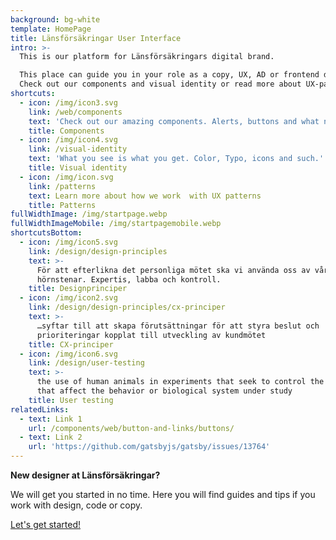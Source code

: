 ```yaml
---
background: bg-white
template: HomePage
title: Länsförsäkringar User Interface
intro: >-
  This is our platform for Länsförsäkringars digital brand. 

  This place can guide you in your role as a copy, UX, AD or frontend developer.
  Check out our components and visual identity or read more about UX-patterns.
shortcuts:
  - icon: /img/icon3.svg
    link: /web/components
    text: 'Check out our amazing components. Alerts, buttons and what not.'
    title: Components
  - icon: /img/icon4.svg
    link: /visual-identity
    text: 'What you see is what you get. Color, Typo, icons and such.'
    title: Visual identity
  - icon: /img/icon.svg
    link: /patterns
    text: Learn more about how we work  with UX patterns
    title: Patterns
fullWidthImage: /img/startpage.webp
fullWidthImageMobile: /img/startpagemobile.webp
shortcutsBottom:
  - icon: /img/icon5.svg
    link: /design/design-principles
    text: >-
      För att efterlikna det personliga mötet ska vi använda oss av våra
      hörnstenar. Expertis, labba och kontroll.
    title: Designprinciper
  - icon: /img/icon2.svg
    link: /design/design-principles/cx-principer
    text: >-
      …syftar till att skapa förutsättningar för att styra beslut och
      prioriteringar kopplat till utveckling av kundmötet
    title: CX-principer
  - icon: /img/icon6.svg
    link: /design/user-testing
    text: >-
      the use of human animals in experiments that seek to control the variables
      that affect the behavior or biological system under study
    title: User testing
relatedLinks:
  - text: Link 1
    url: /components/web/button-and-links/buttons/
  - text: Link 2
    url: 'https://github.com/gatsbyjs/gatsby/issues/13764'
---
```

**New designer at Länsförsäkringar?**

We will get you started in no time. Here you will find guides and tips if you work with design, code or copy.

[Let's get started!](/design/getting-started)